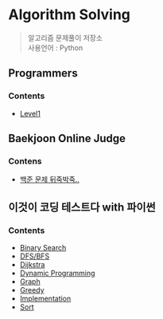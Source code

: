 # Algorithm Solving

> 알고리즘 문제풀이 저장소  
> 사용언어 : Python

## Programmers

### Contents

- [Level1](https://github.com/chagmn/Algorithm-Solving/tree/master/Programmers/Level1)



## Baekjoon Online Judge

### Contens

- [백준 문제 뒤죽박죽..](https://github.com/chagmn/Algorithm-Solving/tree/master/BOJ)



## 이것이 코딩 테스트다 with 파이썬

### Contents

- [Binary Search](https://github.com/chagmn/Algorithm-Solving/tree/master/Book/Binary_Search)
- [DFS/BFS](https://github.com/chagmn/Algorithm-Solving/tree/master/Book/DFS%20BFS)
- [Dijkstra](https://github.com/chagmn/Algorithm-Solving/tree/master/Book/Dijkstra)
- [Dynamic Programming](https://github.com/chagmn/Algorithm-Solving/tree/master/Book/Dynamic%20Programming)
- [Graph](https://github.com/chagmn/Algorithm-Solving/tree/master/Book/Graph)
- [Greedy](https://github.com/chagmn/Algorithm-Solving/tree/master/Book/Greedy)
- [Implementation](https://github.com/chagmn/Algorithm-Solving/tree/master/Book/Implementation)
- [Sort](https://github.com/chagmn/Algorithm-Solving/tree/master/Book/Sort)
